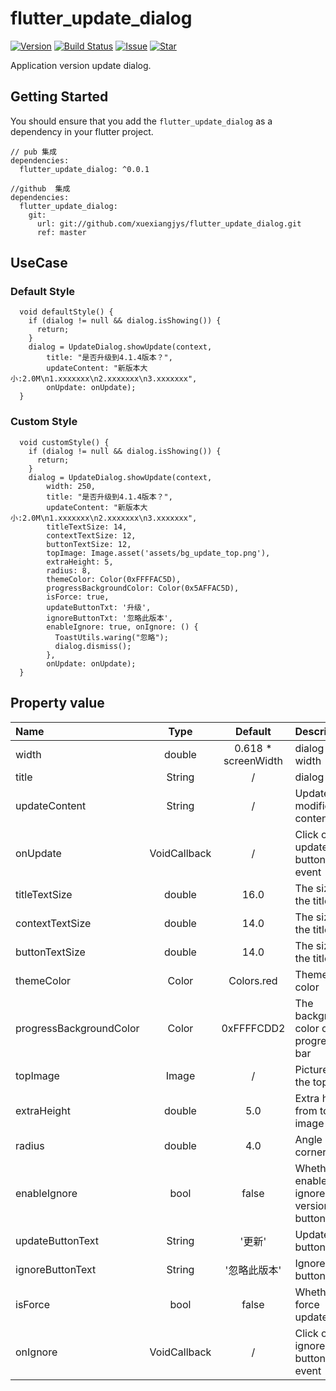 # flutter_update_dialog

[![Version](https://img.shields.io/badge/version-0.0.1-blue.svg)](https://pub.dev/packages/flutter_update_dialog)
[![Build Status](https://travis-ci.org/xuexiangjys/flutter_update_dialog.svg?branch=master)](https://travis-ci.org/xuexiangjys/flutter_update_dialog)
[![Issue](https://img.shields.io/github/issues/xuexiangjys/flutter_update_dialog.svg)](https://github.com/xuexiangjys/flutter_update_dialog/issues)
[![Star](https://img.shields.io/github/stars/xuexiangjys/flutter_update_dialog.svg)](https://github.com/xuexiangjys/flutter_update_dialog)

Application version update dialog.

## Getting Started

You should ensure that you add the `flutter_update_dialog` as a dependency in your flutter project.


```
// pub 集成
dependencies:
  flutter_update_dialog: ^0.0.1

//github  集成
dependencies:
  flutter_update_dialog:
    git:
      url: git://github.com/xuexiangjys/flutter_update_dialog.git
      ref: master
```


## UseCase

### Default Style

```
  void defaultStyle() {
    if (dialog != null && dialog.isShowing()) {
      return;
    }
    dialog = UpdateDialog.showUpdate(context,
        title: "是否升级到4.1.4版本？",
        updateContent: "新版本大小:2.0M\n1.xxxxxxx\n2.xxxxxxx\n3.xxxxxxx",
        onUpdate: onUpdate);
  }
```


### Custom Style

```
  void customStyle() {
    if (dialog != null && dialog.isShowing()) {
      return;
    }
    dialog = UpdateDialog.showUpdate(context,
        width: 250,
        title: "是否升级到4.1.4版本？",
        updateContent: "新版本大小:2.0M\n1.xxxxxxx\n2.xxxxxxx\n3.xxxxxxx",
        titleTextSize: 14,
        contextTextSize: 12,
        buttonTextSize: 12,
        topImage: Image.asset('assets/bg_update_top.png'),
        extraHeight: 5,
        radius: 8,
        themeColor: Color(0xFFFFAC5D),
        progressBackgroundColor: Color(0x5AFFAC5D),
        isForce: true,
        updateButtonTxt: '升级',
        ignoreButtonTxt: '忽略此版本',
        enableIgnore: true, onIgnore: () {
          ToastUtils.waring("忽略");
          dialog.dismiss();
        },
        onUpdate: onUpdate);
  }
```

## Property value

Name | Type | Default | Description
:-|:-:|:-:|:-
width | double | 0.618 * screenWidth | dialog width
title | String | / | dialog title
updateContent | String | / | Update the modified content
onUpdate | VoidCallback | / | Click on the update button event
titleTextSize | double | 16.0 | The size of the title text
contextTextSize | double | 14.0 | The size of the title text
buttonTextSize | double | 14.0 | The size of the title text
themeColor | Color | Colors.red | Theme color
progressBackgroundColor | Color | 0xFFFFCDD2 | The background color of the progress bar
topImage | Image | / | Picture at the top
extraHeight | double | 5.0 | Extra height from top image
radius | double | 4.0 | Angle of corner
enableIgnore | bool | false | Whether to enable the ignore version button
updateButtonText | String | '更新' | Update button text
ignoreButtonText | String | '忽略此版本' | Ignore button text
isForce | bool | false | Whether to force update
onIgnore | VoidCallback | / | Click on the ignore button event

